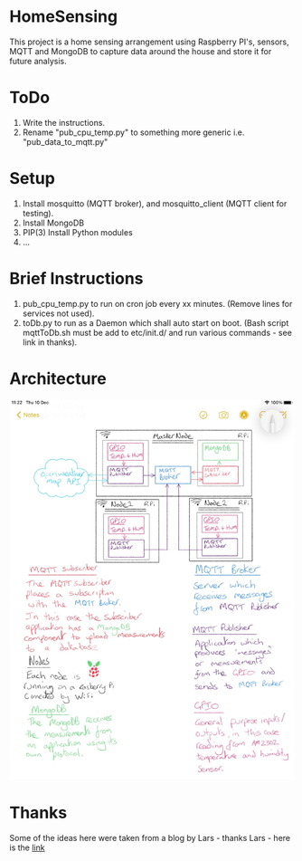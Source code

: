 # HomeSensing
This project is a home sensing arrangement using Raspberry PI's, sensors, MQTT and MongoDB to capture data around the house and store it for future analysis.

# ToDo
1. Write the instructions.
1. Rename "pub_cpu_temp.py" to something more generic i.e. "pub_data_to_mqtt.py"

# Setup
1. Install mosquitto (MQTT broker), and mosquitto_client (MQTT client for testing).
1. Install MongoDB
1. PIP(3) Install Python modules
  1. ...

# Brief Instructions
1. pub_cpu_temp.py to run on cron job every xx minutes. (Remove lines for services not used).
2. toDb.py to run as a Daemon which shall auto start on boot. (Bash script mqttToDb.sh must be add to etc/init.d/ and run various commands - see link in thanks).

# Architecture
![Architecture](arch.jpg)

# Thanks
Some of the ideas here were taken from a blog by Lars - thanks Lars - here is the [link](https://thingsmatic.com/2016/06/18/daemonize-that-python-script/)

